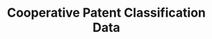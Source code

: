 ---
bigquery: https://console.cloud.google.com/bigquery?p=patents-public-data&d=cpc&page=dataset
citation: '“Cooperative Patent Classification” by the EPO and USPTO, for public use. '
contributors: EPO, USPTO
cost: None
description: Cooperative Patent Classification Data contains the scheme and definitions
  of the Cooperative Patent Classification system for classifying patent documents.
  The CPC is the result of a partnership between the EPO and the USPTO in their joint
  effort to develop a common, internationally compatible classification system for
  technical documents, in particular patent publications, which will be used by both
  offices in the patent granting process
documentation: https://www.cooperativepatentclassification.org/cpcSchemeAndDefinitions
last_edit: Mon, 04 Apr 2022 19:07:06 GMT
location: https://www.cooperativepatentclassification.org/index
maintained_by: USPTO, EPO
schema_fields: '[''informativeReferences'', ''limiting_references'', ''symbol'', ''not_allocatable'',
  ''title_part'', ''residualReferences'', ''application_references'', ''children'',
  ''dateRevised'', ''status'', ''notAllocatable'', ''glossary'', ''date_revised'',
  ''breakdownCode'', ''childGroups'', ''titleFull'', ''limitingReferences'', ''child_groups'',
  ''parents'', ''ipc_concordant'', ''level'', ''titlePart'', ''definition'', ''title_full'',
  ''synonyms'', ''informative_references'', ''ipcConcordant'', ''sizeCache'', ''applicationReferences'',
  ''residual_references'', ''additional_only'', ''breakdown_code'']'
shortname: cooperative_patent_classification
tags:
- patents
- science
title: Cooperative Patent Classification Data
uuid: 984374a7-16e9-4b35-9445-458daceb01bf
---